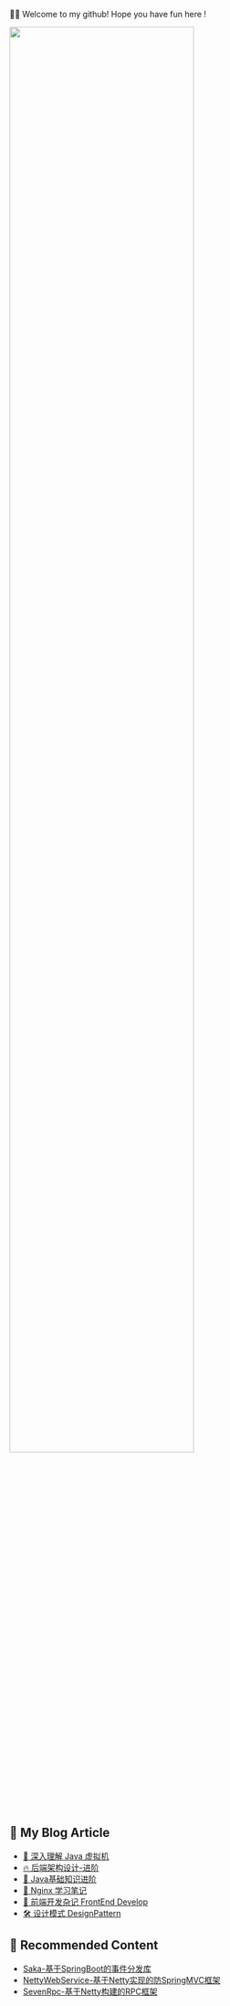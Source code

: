 
👏🏻 Welcome to my github! Hope you have fun here !

 <img src="https://pic.zhoutao123.com/github.png" width="80%">

## 📖 My Blog Article

+ [📔 深入理解 Java 虚拟机](https://www.zhoutao123.com/page/book/1)
+ [🔥 后端架构设计-进阶](https://www.zhoutao123.com/page/book/2)
+ [📖 Java基础知识进阶](https://www.zhoutao123.com/page/book/3)
+ [🔀 Nginx 学习笔记](https://www.zhoutao123.com/page/book/4)
+ [🧬 前端开发杂记 FrontEnd Develop](https://www.zhoutao123.com/page/book/5)
+ [🛠 设计模式 DesignPattern](https://www.zhoutao123.com/page/book/6)

## 🏫 Recommended Content

+ [Saka-基于SpringBoot的事件分发库](https://github.com/taoes/Saka)
+ [NettyWebService-基于Netty实现的防SpringMVC框架](https://github.com/taoes/NettyWebService)
+ [SevenRpc-基于Netty构建的RPC框架](https://github.com/taoes/SevenRpc)
